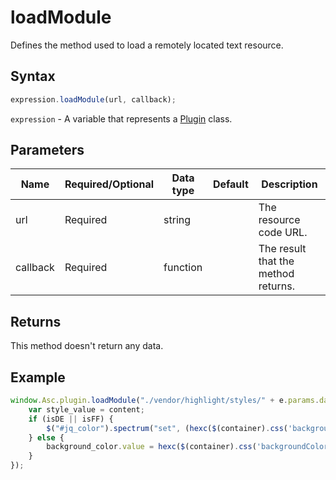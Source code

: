# loadModule

Defines the method used to load a remotely located text resource.

## Syntax

```javascript
expression.loadModule(url, callback);
```

`expression` - A variable that represents a [Plugin](../Plugin.md) class.

## Parameters

| **Name** | **Required/Optional** | **Data type** | **Default** | **Description** |
| ------------- | ------------- | ------------- | ------------- | ------------- |
| url | Required | string |  | The resource code URL. |
| callback | Required | function |  | The result that the method returns. |

## Returns

This method doesn't return any data.

## Example

```javascript editor-docx
window.Asc.plugin.loadModule("./vendor/highlight/styles/" + e.params.data.id , function(content) {
    var style_value = content;
    if (isDE || isFF) {
        $("#jq_color").spectrum("set", (hexc($(container).css('backgroundColor'))));
    } else {
        background_color.value = hexc($(container).css('backgroundColor'));
    }
});
```
